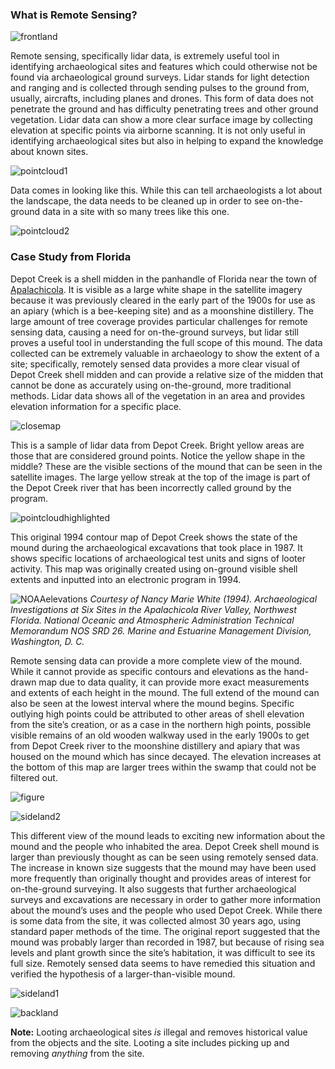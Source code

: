 ### What is Remote Sensing?
![frontland](https://raw.githubusercontent.com/kkingsland/Remote-Sensing-in-Archaeology/DC_Photos/frontland.jpg)

Remote sensing, specifically lidar data, is extremely useful tool in identifying archaeological sites and features which could otherwise not be found via archaeological ground surveys. Lidar stands for light detection and ranging and is collected through sending pulses to the ground from, usually, aircrafts, including planes and drones. This form of data does not penetrate the ground and has difficulty penetrating trees and other ground vegetation. Lidar data can show a more clear surface image by collecting elevation at specific points via airborne scanning. It is not only useful in identifying archaeological sites but also in helping to expand the knowledge about known sites.

![pointcloud1](https://raw.githubusercontent.com/kkingsland/Remote-Sensing-in-Archaeology/DC_Photos/pointcloud1.png)

Data comes in looking like this. While this can tell archaeologists a lot about the landscape, the data needs to be cleaned up in order to see on-the-ground data in a site with so many trees like this one.

![pointcloud2](https://raw.githubusercontent.com/kkingsland/Remote-Sensing-in-Archaeology/DC_Photos/pointcloud2.png)

### Case Study from Florida
Depot Creek is a shell midden in the panhandle of Florida near the town of [Apalachicola](https://goo.gl/maps/x1cAPcrhJk42). It is visible as a large white shape in the satellite imagery because it was previously cleared in the early part of the 1900s for use as an apiary (which is a bee-keeping site) and as a moonshine distillery. The large amount of tree coverage provides particular challenges for remote sensing data, causing a need for on-the-ground surveys, but lidar still proves a useful tool in understanding the full scope of this mound. The data collected can be extremely valuable in archaeology to show the extent of a site; specifically, remotely sensed data provides a more clear visual of Depot Creek shell midden and can provide a relative size of the midden that cannot be done as accurately using on-the-ground, more traditional methods. Lidar data shows all of the vegetation in an area and provides elevation information for a specific place. 

![closemap](https://raw.githubusercontent.com/kkingsland/Remote-Sensing-in-Archaeology/DC_Photos/closemap.jpg)

This is a sample of lidar data from Depot Creek. Bright yellow areas are those that are considered ground points. Notice the yellow shape in the middle? These are the visible sections of the mound that can be seen in the satellite images. The large yellow streak at the top of the image is part of the Depot Creek river that has been incorrectly called ground by the program.

![pointcloudhighlighted](https://raw.githubusercontent.com/kkingsland/Remote-Sensing-in-Archaeology/DC_Photos/pointcloudhighlighted.jpg)

This original 1994 contour map of Depot Creek shows the state of the mound during the archaeological excavations that took place in 1987. It shows specific locations of archaeological test units and signs of looter activity. This map was originally created using on-ground visible shell extents and inputted into an electronic program in 1994.

![NOAAelevations](https://raw.githubusercontent.com/kkingsland/Remote-Sensing-in-Archaeology/DC_Photos/NOAAelevations.png)
_Courtesy of Nancy Marie White (1994). Archaeological Investigations at Six Sites in the Apalachicola River Valley, Northwest Florida. National Oceanic and Atmospheric Administration Technical Memorandum NOS SRD 26. Marine and Estuarine Management Division, Washington, D. C._

Remote sensing data can provide a more complete view of the mound. While it cannot provide as specific contours and elevations as the hand-drawn map due to data quality, it can provide more exact measurements and extents of each height in the mound. The full extend of the mound can also be seen at the lowest interval where the mound begins. Specific outlying high points could be attributed to other areas of shell elevation from the site’s creation, or as a case in the northern high points, possible visible remains of an old wooden walkway used in the early 1900s to get from Depot Creek river to the moonshine distillery and apiary that was housed on the mound which has since decayed. The elevation increases at the bottom of this map are larger trees within the swamp that could not be filtered out. 

![figure](https://raw.githubusercontent.com/kkingsland/Remote-Sensing-in-Archaeology/DC_Photos/figure.jpg)

![sideland2](https://raw.githubusercontent.com/kkingsland/Remote-Sensing-in-Archaeology/DC_Photos/sideland2.jpg)

This different view of the mound leads to exciting new information about the mound and the people who inhabited the area. Depot Creek shell mound is larger than previously thought as can be seen using remotely sensed data. The increase in known size suggests that the mound may have been used more frequently than originally thought and provides areas of interest for on-the-ground surveying. It also suggests that further archaeological surveys and excavations are necessary in order to gather more information about the mound’s uses and the people who used Depot Creek. While there is some data from the site, it was collected almost 30 years ago, using standard paper methods of the time. The original report suggested that the mound was probably larger than recorded in 1987, but because of rising sea levels and plant growth since the site’s habitation, it was difficult to see its full size. Remotely sensed data seems to have remedied this situation and verified the hypothesis of a larger-than-visible mound. 

![sideland1](https://raw.githubusercontent.com/kkingsland/Remote-Sensing-in-Archaeology/DC_Photos/sideland1.jpg)

![backland](https://raw.githubusercontent.com/kkingsland/Remote-Sensing-in-Archaeology/DC_Photos/backland.jpg)

**Note:** Looting archaeological sites _is_ illegal and removes historical value from the objects and the site. Looting a site includes picking up and removing _anything_ from the site.
